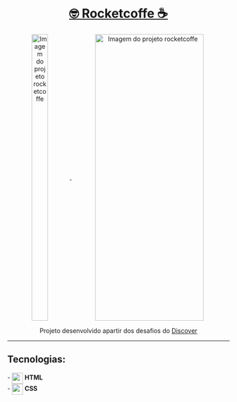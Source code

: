 <div align="center">
<h1> <a href="https://carlos-kennedy.github.io/rocketcoffe/"> 🤓 Rocketcoffe ☕ </a> </h1>
<a href="https://carlos-kennedy.github.io/rocketcoffe/"><img align="center" src="https://i.imgur.com/ECRyW67.png" alt="Imagem do projeto rocketcoffe" width="27%" height="650rem" title="RocketCoffe" /> </a>
<a href="https://carlos-kennedy.github.io/rocketcoffe/"> <img align="center" src="https://i.imgur.com/pJa74MO.png" alt="Imagem do projeto rocketcoffe" width="70%"  height="650rem" title="RocketCoffe" /> </a>
<p> Projeto desenvolvido apartir dos desafios do <a href="https://app.rocketseat.com.br/discover/challenges"> Discover </a> </p>
<hr>
</div>

<div align="left">
<h2> Tecnologias: </h2>
- <img src="https://cdn.jsdelivr.net/gh/devicons/devicon/icons/html5/html5-original.svg" align="center" width="25rem" /> <strong>HTML</strong><br>
- <img src="https://cdn.jsdelivr.net/gh/devicons/devicon/icons/css3/css3-original.svg" align="center" width="25rem" /> <strong>CSS</strong>
</div>
